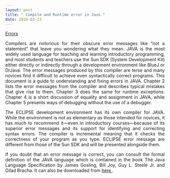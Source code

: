 ```yaml
---
layout: post
title: " Compile and Runtime error in Java "
date: 2016-03-23
---
```

<a href="/files/errors.pdf" class="btn btn-default pull-right" title="Compile and Runtime error in Java">Errors</a>

<div class="errors">

<p class="lead" align="justify">Compilers are notorious for their obscure error messages like “not a statement” that
leave you wondering what they mean. JAVA is the most widely used language for
teaching and learning introductory programming, and most students and teachers
use the Sun SDK (System Development Kit) either directly or indirectly through a
development environment like BlueJ or DrJava. The error messages produced by
this compiler are terse and many novices find it difficult to achieve even syntactically
correct programs. This document is a guide to understanding and fixing errors in
JAVA. Chapter 2 lists the error messages from the compiler and describes typical
mistakes that give rise to them. Chapter 3 does the same for runtime exceptions.
Chapter 4 is a short discussion of equality and assignment in JAVA, while Chapter 5
presents ways of debugging without the use of a debugger.
</p>
<p class="lead" align="justify">
The ECLIPSE development environment has its own compiler for JAVA. While the
environment is not as elementary as those intended for novices, it has much to recommend
it—even in introductory courses—because of its superior error messages
and its support for identifying and correcting syntax errors. The compiler is incremental
meaning that it checks the correctness of your program as you type. ECLIPSE
error message are different from those of the Sun SDK and will be presented alongside
them.
</p>

<p class="lead" align="justify">
If you doubt that an error message is correct, you can consult the formal definition of
the JAVA language which is contained in the book The Java Language Specification by
James Gosling, Bill Joy, Guy L. Steele Jr. and Gilad Bracha. It can also be downloaded
from <a href="http://java.sun.com/docs/books/jls/index.html"> here </a>.
</p>


</div>